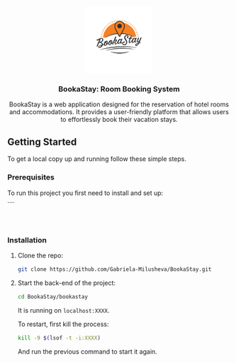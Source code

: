 <!-- PROJECT LOGO -->
<br />

<p align="center">
  <a href="https://github.com/Gabriela-Milusheva/BookaStay/blob/main/">
    <img src="images/bookastay_logo.png" alt="Logo" width="30%" height="30%">
  </a>
</p>


  <h3 align="center">BookaStay: Room Booking System</h3>

<p align="center">
    BookaStay is a web application designed for the reservation of hotel rooms and accommodations. It provides a user-friendly platform that allows users to effortlessly book their vacation stays.
</p>

<!-- GETTING STARTED -->
## Getting Started

To get a local copy up and running follow these simple steps.

### Prerequisites
To run this project you first need to install and set up:
<br>
....

<br>
<br>


### Installation

1. Clone the repo:
   ```sh
   git clone https://github.com/Gabriela-Milusheva/BookaStay.git
   ```

2. Start the back-end of the project:
   ```sh
   cd BookaStay/bookastay
   ```
   It is running on ```localhost:XXXX```.

   To restart, first kill the process:
   ```sh
   kill -9 $(lsof -t -i:XXXX)   
   ```
   And run the previous command to start it again.

<br>
<br>
